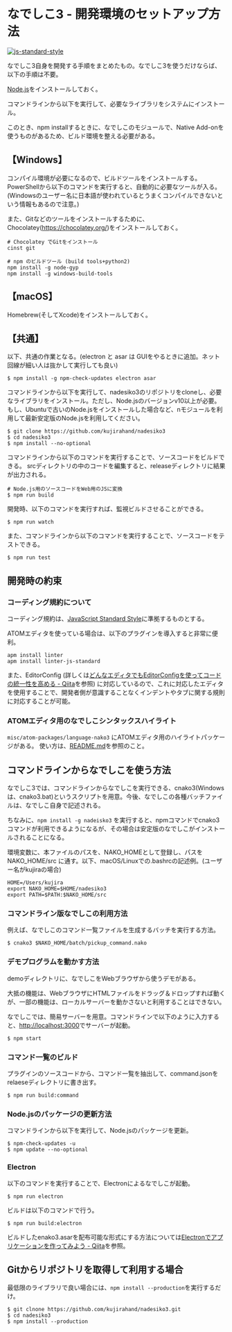 ﻿# なでしこ3 - 開発環境のセットアップ方法

[![js-standard-style](https://cdn.rawgit.com/feross/standard/master/badge.svg)](http://standardjs.com)

なでしこ3自身を開発する手順をまとめたもの。なでしこ3を使うだけならば、以下の手順は不要。

[Node.js](https://nodejs.org/ja/)をインストールしておく。

コマンドラインから以下を実行して、必要なライブラリをシステムにインストール。

このとき、npm installするときに、なでしこのモジュールで、Native Add-onを使うものがあるため、ビルド環境を整える必要がある。

## 【Windows】

コンパイル環境が必要になるので、ビルドツールをインストールする。PowerShellから以下のコマンドを実行すると、自動的に必要なツールが入る。(Windowsのユーザー名に日本語が使われているとうまくコンパイルできないという情報もあるので注意。)

また、Gitなどのツールをインストールするために、Chocolatey(https://chocolatey.org/)をインストールしておく。

```
# Chocolatey でGitをインストール
cinst git

# npm のビルドツール (build tools+python2)
npm install -g node-gyp
npm install -g windows-build-tools
```

## 【macOS】

Homebrew(そしてXcode)をインストールしておく。

## 【共通】

以下、共通の作業となる。(electron と asar は GUIをやるときに追加。ネット回線が細い人は抜かして実行しても良い)

```
$ npm install -g npm-check-updates electron asar
```

コマンドラインから以下を実行して、nadesiko3のリポジトリをcloneし、必要なライブラリをインストール。ただし、Node.jsのバージョンv10以上が必要。もし、Ubuntuで古いのNode.jsをインストールした場合など、nモジュールを利用して最新安定版のNode.jsを利用してください。


```
$ git clone https://github.com/kujirahand/nadesiko3
$ cd nadesiko3
$ npm install --no-optional
```

コマンドラインから以下のコマンドを実行することで、ソースコードをビルドできる。
srcディレクトリの中のコードを編集すると、releaseディレクトリに結果が出力される。

```
# Node.js用のソースコードをWeb用のJSに変換
$ npm run build
```

開発時、以下のコマンドを実行すれば、監視ビルドさせることができる。

```
$ npm run watch
```


また、コマンドラインから以下のコマンドを実行することで、ソースコードをテストできる。

```
$ npm run test
```

## 開発時の約束

### コーディング規約について

コーディング規約は、[JavaScript Standard Style](https://standardjs.com/)に準拠するものとする。

ATOMエディタを使っている場合は、以下のプラグインを導入すると非常に便利。

```
apm install linter
apm install linter-js-standard
```

また、EditorConfig (詳しくは[どんなエディタでもEditorConfigを使ってコードの統一性を高める - Qiita](http://qiita.com/naru0504/items/82f09881abaf3f4dc171)を参照) に対応しているので、これに対応したエディタを使用することで、開発者側が意識することなくインデントやタブに関する規則に対応することが可能。

### ATOMエディタ用のなでしこシンタックスハイライト

``misc/atom-packages/language-nako3`` にATOMエディタ用のハイライトパッケージがある。
使い方は、[README.md](misc/atom-packages/language-nako3/README.md)を参照のこと。

## コマンドラインからなでしこを使う方法

なでしこ3では、コマンドラインからなでしこを実行できる、cnako3(Windowsは、cnako3.bat)というスクリプトを用意。今後、なでしこの各種バッチファイルは、なでしこ自身で記述される。

ちなみに、``npm install -g nadeisko3`` を実行すると、npmコマンドでcnako3コマンドが利用できるようになるが、その場合は安定版のなでしこがインストールされることになる。

環境変数に、本ファイルのパスを、NAKO_HOMEとして登録し、パスを NAKO_HOME/src に通す。以下、macOS/Linuxでの.bashrcの記述例。(ユーザー名がkujiraの場合)

```
HOME=/Users/kujira
export NAKO_HOME=$HOME/nadesiko3
export PATH=$PATH:$NAKO_HOME/src
```

### コマンドライン版なでしこの利用方法

例えば、なでしこのコマンド一覧ファイルを生成するバッチを実行する方法。

```
$ cnako3 $NAKO_HOME/batch/pickup_command.nako
```

### デモプログラムを動かす方法

demoディレクトリに、なでしこをWebブラウザから使うデモがある。

大抵の機能は、WebブラウザにHTMLファイルをドラッグ＆ドロップすれば動くが、一部の機能は、ローカルサーバーを動かさないと利用することはできない。

なでしこでは、簡易サーバーを用意。コマンドラインで以下のように入力すると、[http://localhost:3000](http://localhost:3000)でサーバーが起動。

```
$ npm start
```

### コマンド一覧のビルド

プラグインのソースコードから、コマンド一覧を抽出して、command.jsonをrelaeseディレクトリに書き出す。

```
$ npm run build:command
```

### Node.jsのパッケージの更新方法

コマンドラインから以下を実行して、Node.jsのパッケージを更新。

```
$ npm-check-updates -u
$ npm update --no-optional
```

### Electron

以下のコマンドを実行することで、Electronによるなでしこが起動。

```
$ npm run electron
```

ビルドは以下のコマンドで行う。

```
$ npm run build:electron
```

ビルドしたenako3.asarを配布可能な形式にする方法については[Electronでアプリケーションを作ってみよう - Qiita](http://qiita.com/Quramy/items/a4be32769366cfe55778#配布してみる)を参照。

## Gitからリポジトリを取得して利用する場合

最低限のライブラリで良い場合には、``npm install --production``を実行するだけ。

```
$ git clnone https://github.com/kujirahand/nadesiko3.git
$ cd nadesiko3
$ npm install --production
```
